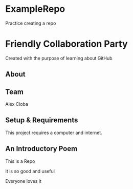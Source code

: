 # ExampleRepo
Practice creating a repo

# Friendly Collaboration Party
Created with the purpose of learning about GitHub

## About


## Team
Alex Cioba


## Setup & Requirements
This project requires a computer and internet.

## An Introductory Poem

This is a Repo

It is so good and useful

Everyone loves it
